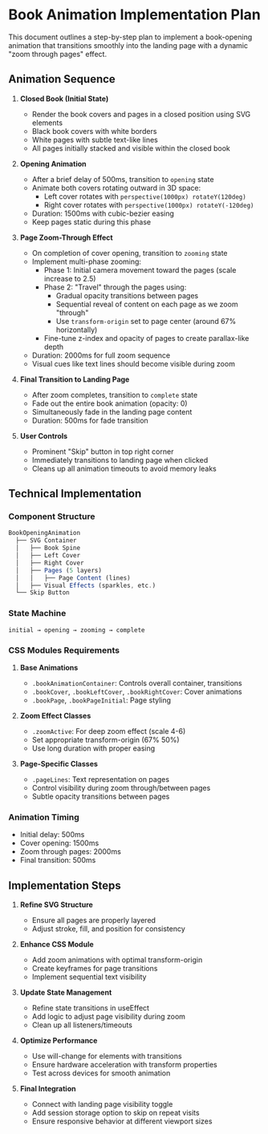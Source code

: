 # Book Animation Implementation Plan

This document outlines a step-by-step plan to implement a book-opening animation that transitions smoothly into the landing page with a dynamic "zoom through pages" effect.

## Animation Sequence

1. **Closed Book (Initial State)**
   - Render the book covers and pages in a closed position using SVG elements
   - Black book covers with white borders
   - White pages with subtle text-like lines
   - All pages initially stacked and visible within the closed book

2. **Opening Animation**
   - After a brief delay of 500ms, transition to `opening` state
   - Animate both covers rotating outward in 3D space:
     - Left cover rotates with `perspective(1000px) rotateY(120deg)`
     - Right cover rotates with `perspective(1000px) rotateY(-120deg)`
   - Duration: 1500ms with cubic-bezier easing
   - Keep pages static during this phase

3. **Page Zoom-Through Effect**
   - On completion of cover opening, transition to `zooming` state
   - Implement multi-phase zooming:
     - Phase 1: Initial camera movement toward the pages (scale increase to 2.5)
     - Phase 2: "Travel" through the pages using:
       - Gradual opacity transitions between pages
       - Sequential reveal of content on each page as we zoom "through"
       - Use `transform-origin` set to page center (around 67% horizontally)
     - Fine-tune z-index and opacity of pages to create parallax-like depth
   - Duration: 2000ms for full zoom sequence
   - Visual cues like text lines should become visible during zoom

4. **Final Transition to Landing Page**
   - After zoom completes, transition to `complete` state
   - Fade out the entire book animation (opacity: 0)
   - Simultaneously fade in the landing page content
   - Duration: 500ms for fade transition

5. **User Controls**
   - Prominent "Skip" button in top right corner
   - Immediately transitions to landing page when clicked
   - Cleans up all animation timeouts to avoid memory leaks

## Technical Implementation

### Component Structure
```jsx
BookOpeningAnimation
  ├── SVG Container
  │   ├── Book Spine
  │   ├── Left Cover 
  │   ├── Right Cover
  │   ├── Pages (5 layers)
  │   │   ├── Page Content (lines)
  │   ├── Visual Effects (sparkles, etc.)
  └── Skip Button
```

### State Machine
```
initial → opening → zooming → complete
```

### CSS Modules Requirements
1. **Base Animations**
   - `.bookAnimationContainer`: Controls overall container, transitions
   - `.bookCover`, `.bookLeftCover`, `.bookRightCover`: Cover animations
   - `.bookPage`, `.bookPageInitial`: Page styling

2. **Zoom Effect Classes**
   - `.zoomActive`: For deep zoom effect (scale 4-6)
   - Set appropriate transform-origin (67% 50%)
   - Use long duration with proper easing

3. **Page-Specific Classes**
   - `.pageLines`: Text representation on pages
   - Control visibility during zoom through/between pages
   - Subtle opacity transitions between pages

### Animation Timing
- Initial delay: 500ms
- Cover opening: 1500ms
- Zoom through pages: 2000ms
- Final transition: 500ms

## Implementation Steps

1. **Refine SVG Structure**
   - Ensure all pages are properly layered
   - Adjust stroke, fill, and position for consistency

2. **Enhance CSS Module**
   - Add zoom animations with optimal transform-origin
   - Create keyframes for page transitions
   - Implement sequential text visibility

3. **Update State Management**
   - Refine state transitions in useEffect
   - Add logic to adjust page visibility during zoom
   - Clean up all listeners/timeouts

4. **Optimize Performance**
   - Use will-change for elements with transitions
   - Ensure hardware acceleration with transform properties
   - Test across devices for smooth animation

5. **Final Integration**
   - Connect with landing page visibility toggle
   - Add session storage option to skip on repeat visits
   - Ensure responsive behavior at different viewport sizes 